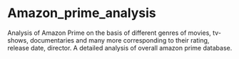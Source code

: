 # Amazon_prime_analysis
Analysis of Amazon Prime on the basis of different genres of movies, tv-shows, documentaries and many more corresponding to their rating, release date, director. A detailed analysis of overall amazon prime database.

